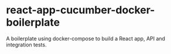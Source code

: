 # react-app-cucumber-docker-boilerplate
A boilerplate using docker-compose to build a React app, API and integration tests.
